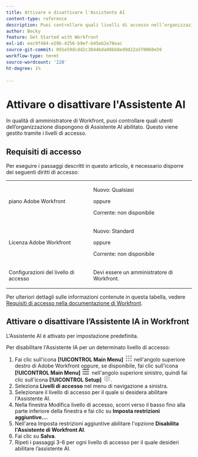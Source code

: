 ```yaml
---
title: Attivare o disattivare l'Assistente AI
content-type: reference
description: Puoi controllare quali livelli di accesso nell’organizzazione hanno accesso all’Assistente AI.
author: Becky
feature: Get Started with Workfront
exl-id: eec9f484-e29b-4256-b9ef-b45eb2e78eac
source-git-commit: 091e59dcdd2c3844bda08bb8ed9d22a5f0060e59
workflow-type: tm+mt
source-wordcount: '228'
ht-degree: 1%

---
```


# Attivare o disattivare l&#39;Assistente AI

In qualità di amministratore di Workfront, puoi controllare quali utenti dell’organizzazione dispongono di Assistente AI abilitato. Questo viene gestito tramite i livelli di accesso.

## Requisiti di accesso

Per eseguire i passaggi descritti in questo articolo, è necessario disporre dei seguenti diritti di accesso:

<table style="table-layout:auto"> 
 <col> 
 <col> 
 <tbody> 
  <tr> 
   <td role="rowheader">piano Adobe Workfront</td> 
   <td><p>Nuovo: Qualsiasi</p>
       <p>oppure</p>
       <p>Corrente: non disponibile</p></td>
  </tr> 
  <tr> 
   <td role="rowheader">Licenza Adobe Workfront</td> 
   <td><p>Nuovo: Standard</p>
       <p>oppure</p>
       <p>Corrente: non disponibile</p></td>
  </tr> 
  <tr> 
   <td role="rowheader">Configurazioni del livello di accesso</td> 
   <td> <p>Devi essere un amministratore di Workfront.</p> </td> 
  </tr> 
 </tbody> 
</table>

Per ulteriori dettagli sulle informazioni contenute in questa tabella, vedere [Requisiti di accesso nella documentazione di Workfront](/help/quicksilver/administration-and-setup/add-users/access-levels-and-object-permissions/access-level-requirements-in-documentation.md).

## Attivare o disattivare l’Assistente IA in Workfront

L&#39;Assistente AI è attivato per impostazione predefinita.

Per disabilitare l&#39;Assistente IA per un determinato livello di accesso:

1. Fai clic sull&#39;icona **[!UICONTROL Main Menu]** ![Main Menu](/help/_includes/assets/main-menu-icon.png) nell&#39;angolo superiore destro di Adobe Workfront oppure, se disponibile, fai clic sull&#39;icona **[!UICONTROL Main Menu]** ![Main Menu](/help/_includes/assets/main-menu-icon-left-nav.png) nell&#39;angolo superiore sinistro, quindi fai clic sull&#39;icona **[!UICONTROL Setup]** ![Setup](/help/_includes/assets/gear-icon-setup.png).
1. Seleziona **Livelli di accesso** nel menu di navigazione a sinistra.
1. Selezionare il livello di accesso per il quale si desidera abilitare l&#39;Assistente AI.
1. Nella finestra Modifica livello di accesso, scorri verso il basso fino alla parte inferiore della finestra e fai clic su **Imposta restrizioni aggiuntive...**.
1. Nell&#39;area Imposta restrizioni aggiuntive abilitare l&#39;opzione **Disabilita l&#39;Assistente di Workfront AI**.
1. Fai clic su **Salva**.
1. Ripeti i passaggi 3-6 per ogni livello di accesso per il quale desideri abilitare l’assistente AI.

